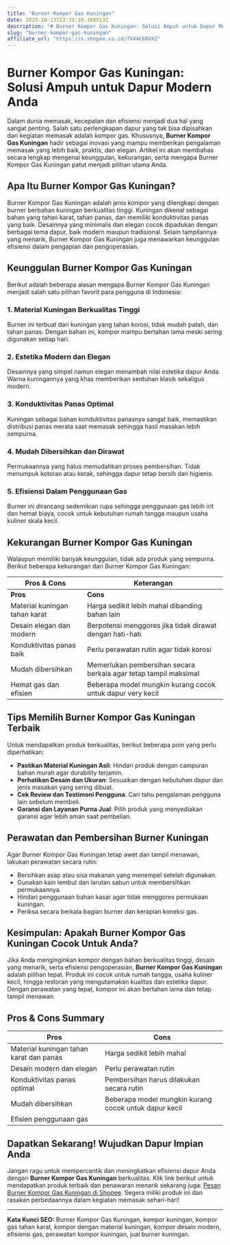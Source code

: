 ```yaml
---
title: "Burner Kompor Gas Kuningan"
date: 2025-10-13T23:33:18.168513Z
description: "# Burner Kompor Gas Kuningan: Solusi Ampuh untuk Dapur Modern Anda..."
slug: "burner-kompor-gas-kuningan"
affiliate_url: "https://s.shopee.co.id/7V44C68VX2"
---
```

# Burner Kompor Gas Kuningan: Solusi Ampuh untuk Dapur Modern Anda

Dalam dunia memasak, kecepatan dan efisiensi menjadi dua hal yang sangat penting. Salah satu perlengkapan dapur yang tak bisa dipisahkan dari kegiatan memasak adalah kompor gas. Khususnya, **Burner Kompor Gas Kuningan** hadir sebagai inovasi yang mampu memberikan pengalaman memasak yang lebih baik, praktis, dan elegan. Artikel ini akan membahas secara lengkap mengenai keunggulan, kekurangan, serta mengapa Burner Kompor Gas Kuningan patut menjadi pilihan utama Anda.

## Apa Itu Burner Kompor Gas Kuningan?

Burner Kompor Gas Kuningan adalah jenis kompor yang dilengkapi dengan burner berbahan kuningan berkualitas tinggi. Kuningan dikenal sebagai bahan yang tahan karat, tahan panas, dan memiliki konduktivitas panas yang baik. Desainnya yang minimalis dan elegan cocok dipadukan dengan berbagai tema dapur, baik modern maupun tradisional. Selain tampilannya yang menarik, Burner Kompor Gas Kuningan juga menawarkan keunggulan efisiensi dalam pengapian dan pengoperasian.

## Keunggulan Burner Kompor Gas Kuningan

Berikut adalah beberapa alasan mengapa Burner Kompor Gas Kuningan menjadi salah satu pilihan favorit para pengguna di Indonesia:

### 1. Material Kuningan Berkualitas Tinggi

Burner ini terbuat dari kuningan yang tahan korosi, tidak mudah patah, dan tahan panas. Dengan bahan ini, kompor mampu bertahan lama meski sering digunakan setiap hari.

### 2. Estetika Modern dan Elegan

Desainnya yang simpel namun elegan menambah nilai estetika dapur Anda. Warna kuningannya yang khas memberikan sentuhan klasik sekaligus modern.

### 3. Konduktivitas Panas Optimal

Kuningan sebagai bahan konduktivitas panasnya sangat baik, memastikan distribusi panas merata saat memasak sehingga hasil masakan lebih sempurna.

### 4. Mudah Dibersihkan dan Dirawat

Permukaannya yang halus memudahkan proses pembersihan. Tidak menumpuk kotoran atau kerak, sehingga dapur tetap bersih dan higienis.

### 5. Efisiensi Dalam Penggunaan Gas

Burner ini dirancang sedemikian rupa sehingga penggunaan gas lebih irit dan hemat biaya, cocok untuk kebutuhan rumah tangga maupun usaha kuliner skala kecil.

## Kekurangan Burner Kompor Gas Kuningan

Walaupun memiliki banyak keunggulan, tidak ada produk yang sempurna. Berikut beberapa kekurangan dari Burner Kompor Gas Kuningan:

| **Pros & Cons**                   | **Keterangan**                                      |
|----------------------------------|-----------------------------------------------------|
| **Pros**                        | **Cons**                                            |
| Material kuningan tahan karat   | Harga sedikit lebih mahal dibanding bahan lain      |
| Desain elegan dan modern       | Berpotensi menggores jika tidak dirawat dengan hati-hati |
| Konduktivitas panas baik       | Perlu perawatan rutin agar tidak korosi            |
| Mudah dibersihkan              | Memerlukan pembersihan secara berkala agar tetap tampil maksimal |
| Hemat gas dan efisien          | Beberapa model mungkin kurang cocok untuk dapur very kecil |

## Tips Memilih Burner Kompor Gas Kuningan Terbaik

Untuk mendapatkan produk berkualitas, berikut beberapa poin yang perlu diperhatikan:

- **Pastikan Material Kuningan Asli**: Hindari produk dengan campuran bahan murah agar durability terjamin.
- **Perhatikan Desain dan Ukuran**: Sesuaikan dengan kebutuhan dapur dan jenis masakan yang sering dibuat.
- **Cek Review dan Testimoni Pengguna**: Cari tahu pengalaman pengguna lain sebelum membeli.
- **Garansi dan Layanan Purna Jual**: Pilih produk yang menyediakan garansi agar lebih aman saat pembelian.

## Perawatan dan Pembersihan Burner Kuningan

Agar Burner Kompor Gas Kuningan tetap awet dan tampil menawan, lakukan perawatan secara rutin:

- Bersihkan asap atau sisa makanan yang menempel setelah digunakan.
- Gunakan kain lembut dan larutan sabun untuk membersihkan permukaannya.
- Hindari penggunaan bahan kasar agar tidak menggores permukaan kuningan.
- Periksa secara berkala bagian burner dan kerapian koneksi gas.

## Kesimpulan: Apakah Burner Kompor Gas Kuningan Cocok Untuk Anda?

Jika Anda menginginkan kompor dengan bahan berkualitas tinggi, desain yang menarik, serta efisiensi pengoperasian, **Burner Kompor Gas Kuningan** adalah pilihan tepat. Produk ini cocok untuk rumah tangga, usaha kuliner kecil, hingga restoran yang mengutamakan kualitas dan estetika dapur. Dengan perawatan yang tepat, kompor ini akan bertahan lama dan tetap tampil menawan.

## Pros & Cons Summary

| **Pros** | **Cons** |
| --- | --- |
| Material kuningan tahan karat dan panas | Harga sedikit lebih mahal |
| Desain modern dan elegan | Perlu perawatan rutin |
| Konduktivitas panas optimal | Pembersihan harus dilakukan secara rutin |
| Mudah dibersihkan | Beberapa model mungkin kurang cocok untuk dapur kecil |
| Efisien penggunaan gas |  |

## Dapatkan Sekarang! Wujudkan Dapur Impian Anda

Jangan ragu untuk mempercantik dan meningkatkan efisiensi dapur Anda dengan **Burner Kompor Gas Kuningan** berkualitas. Klik link berikut untuk mendapatkan produk terbaik dan penawaran menarik sekarang juga: [Pesan Burner Kompor Gas Kuningan di Shopee](https://s.shopee.co.id/7V44C68VX2). Segera miliki produk ini dan rasakan perbedaannya dalam kegiatan memasak sehari-hari!

---

**Kata Kunci SEO:** Burner Kompor Gas Kuningan, kompor kuningan, kompor gas tahan karat, kompor dengan material kuningan, kompor desain modern, efisiensi gas, perawatan kompor kuningan, jual burner kuningan.